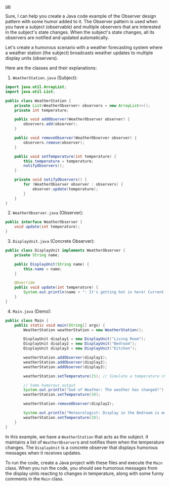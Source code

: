 [up](../README.md)

Sure, I can help you create a Java code example of the Observer design pattern with some humor added to it. The Observer pattern is used when you have a subject (observable) and multiple observers that are interested in the subject's state changes. When the subject's state changes, all its observers are notified and updated automatically.

Let's create a humorous scenario with a weather forecasting system where a weather station (the subject) broadcasts weather updates to multiple display units (observers).

Here are the classes and their explanations:

1. `WeatherStation.java` (Subject):
```java
import java.util.ArrayList;
import java.util.List;

public class WeatherStation {
    private List<WeatherObserver> observers = new ArrayList<>();
    private int temperature;

    public void addObserver(WeatherObserver observer) {
        observers.add(observer);
    }

    public void removeObserver(WeatherObserver observer) {
        observers.remove(observer);
    }

    public void setTemperature(int temperature) {
        this.temperature = temperature;
        notifyObservers();
    }

    private void notifyObservers() {
        for (WeatherObserver observer : observers) {
            observer.update(temperature);
        }
    }
}
```

2. `WeatherObserver.java` (Observer):
```java
public interface WeatherObserver {
    void update(int temperature);
}
```

3. `DisplayUnit.java` (Concrete Observer):
```java
public class DisplayUnit implements WeatherObserver {
    private String name;

    public DisplayUnit(String name) {
        this.name = name;
    }

    @Override
    public void update(int temperature) {
        System.out.println(name + ": It's getting hot in here! Current temperature: " + temperature + "°C");
    }
}
```

4. `Main.java` (Demo):
```java
public class Main {
    public static void main(String[] args) {
        WeatherStation weatherStation = new WeatherStation();

        DisplayUnit display1 = new DisplayUnit("Living Room");
        DisplayUnit display2 = new DisplayUnit("Bedroom");
        DisplayUnit display3 = new DisplayUnit("Kitchen");

        weatherStation.addObserver(display1);
        weatherStation.addObserver(display2);
        weatherStation.addObserver(display3);

        weatherStation.setTemperature(25); // Simulate a temperature change

        // Some humorous output
        System.out.println("God of Weather: The weather has changed!");
        weatherStation.setTemperature(30);

        weatherStation.removeObserver(display2);

        System.out.println("Meteorologist: Display in the Bedroom is malfunctioning!");
        weatherStation.setTemperature(28);
    }
}
```

In this example, we have a `WeatherStation` that acts as the subject. It maintains a list of `WeatherObserver`s and notifies them when the temperature changes. The `DisplayUnit` is a concrete observer that displays humorous messages when it receives updates.

To run the code, create a Java project with these files and execute the `Main` class. When you run the code, you should see humorous messages from the display units reacting to changes in temperature, along with some funny comments in the `Main` class.
